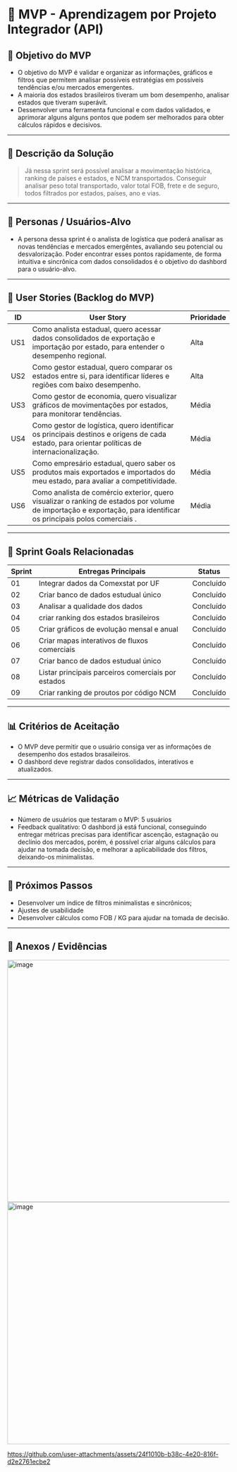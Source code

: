 # 📌 MVP - Aprendizagem por Projeto Integrador (API)

## 🎯 Objetivo do MVP
- O objetivo do MVP é validar e organizar as informações, gráficos e filtros que permitem analisar possíveis estratégias em possíveis tendências e/ou mercados emergentes. 
- A maioria dos estados brasileiros tiveram um bom desempenho, analisar estados que tiveram superávit.
- Dessenvolver uma ferramenta funcional e com dados validados, e aprimorar alguns alguns pontos que podem ser melhorados para obter cálculos rápidos e decisivos. 

---

## 📝 Descrição da Solução
>Já nessa sprint será possível analisar a movimentação histórica, ranking de países e estados, e NCM transportados. 
Conseguir analisar peso total transportado, valor total FOB, frete e de seguro, todos filtrados por estados, países, ano e vias. 
---

## 👥 Personas / Usuários-Alvo
- A persona dessa sprint é o analista de logística que poderá analisar as novas tendências e mercados emergêntes, avaliando seu potencial ou desvalorização. Poder encontrar esses pontos rapidamente, de forma intuitiva e sincrônica com dados consolidados é o objetivo do dashbord para o usuário-alvo.
---

## 🔑 User Stories (Backlog do MVP)
| ID  | User Story    | Prioridade |
|-----|-----------------------------------------------------------------------------|------------|
| US1 | Como analista estadual, quero acessar dados consolidados de exportação e importação por estado, para entender o desempenho regional.         | Alta       |
| US2 | Como gestor estadual, quero comparar os estados entre si, para identificar líderes e regiões com baixo desempenho.         | Alta      |
| US3 | Como gestor de economia, quero visualizar gráficos de movimentações por estados, para monitorar tendências.         | Média      |
| US4 | Como gestor de logística, quero identificar os principais destinos e origens de cada estado, para orientar políticas de internacionalização.         | Média      |
| US5 | Como empresário estadual, quero saber os produtos mais exportados e importados do meu estado, para avaliar a competitividade.         | Média      |
| US6 | Como analista de comércio exterior, quero visualizar o ranking de estados por volume de importação e exportação, para identificar os principais polos comerciais .         | Média      |


---

## 📅 Sprint Goals Relacionadas
| Sprint | Entregas Principais                          | Status   |
|--------|----------------------------------------------|----------|
| 01     | Integrar dados da Comexstat por UF                     | Concluído|
| 02     | Criar banco de dados estudual único                  | Concluído |
| 03     | Analisar a qualidade dos dados                  | Concluído |
| 04     | criar ranking dos estados brasileiros          | Concluído |
| 05     | Criar gráficos de evolução mensal e anual                 | Concluído |
| 06     | Criar mapas interativos de fluxos comerciais            | Concluído |
| 07     | Criar banco de dados estudual único                  | Concluído |
| 08     | Listar principais parceiros comerciais por estados                  | Concluído |
| 09     | Criar ranking de proutos por código NCM                  | Concluído |

---

## 📊 Critérios de Aceitação
- O MVP deve permitir que o usuário consiga ver as informações de desempenho dos estados brasaileiros. 
- O dashbord deve registrar dados consolidados, interativos e atualizados.    

---

## 📈 Métricas de Validação
- Número de usuários que testaram o MVP: 5 usuários
- Feedback qualitativo: O dashbord já está funcional, conseguindo entregar métricas precisas para identificar ascenção, estagnação ou declínio dos mercados, porém, é possível criar alguns cálculos para ajudar na tomada decisão, e melhorar a aplicabilidade dos filtros, deixando-os minimalistas.

---

## 🚀 Próximos Passos
- Desenvolver um índice de filtros minimalistas e sincrônicos;
- Ajustes de usabilidade  
- Desenvolver cálculos como FOB / KG para ajudar na tomada de decisão.   

---

## 📂 Anexos / Evidências
<img width="971" height="549" alt="image" src="https://github.com/user-attachments/assets/f6445ea2-1729-4af8-b329-dde0162826f6" />
<img width="986" height="549" alt="image" src="https://github.com/user-attachments/assets/833be107-5d97-40b4-8ee7-3712fe5adde6" />



https://github.com/user-attachments/assets/24f1010b-b38c-4e20-816f-d2e2761ecbe2





